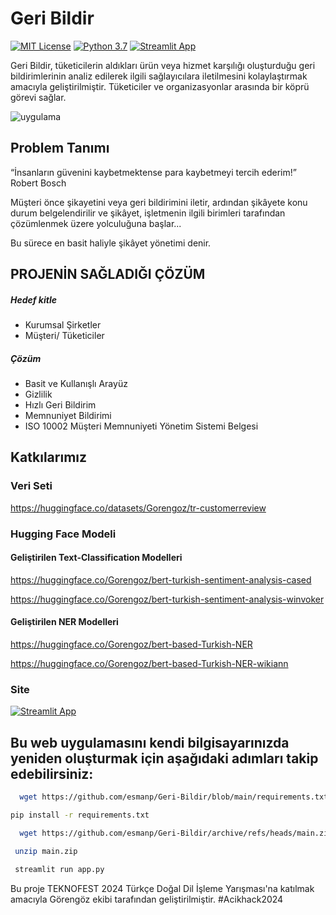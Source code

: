 
# Geri Bildir

[![MIT License](https://img.shields.io/badge/License-MIT-green.svg)](https://choosealicense.com/licenses/mit/)
[![Python 3.7](https://img.shields.io/badge/python-3.7-blue.svg)](https://www.python.org/downloads/release/python-370/)
[![Streamlit App](https://docs.streamlit.io/logo.svg)](https://docs.streamlit.io)


Geri Bildir, tüketicilerin aldıkları ürün veya hizmet karşılığı oluşturduğu geri bildirimlerinin analiz edilerek ilgili sağlayıcılara iletilmesini kolaylaştırmak amacıyla geliştirilmiştir. Tüketiciler ve organizasyonlar arasında bir köprü görevi sağlar.

![uygulama](https://github.com/esmanp/gorengoz2024/blob/main/uygulama.png?raw=true)


## Problem Tanımı

“İnsanların güvenini kaybetmektense para kaybetmeyi tercih ederim!”
Robert Bosch

Müşteri önce şikayetini veya geri bildirimini iletir, ardından şikâyete konu durum belgelendirilir ve şikâyet, işletmenin ilgili birimleri tarafından çözümlenmek üzere yolculuğuna başlar...

Bu sürece en basit haliyle şikâyet yönetimi denir.

## PROJENİN SAĞLADIĞI ÇÖZÜM

##### Hedef kitle
- Kurumsal Şirketler
- Müşteri/ Tüketiciler

##### Çözüm
- Basit ve Kullanışlı Arayüz
- Gizlilik
- Hızlı Geri Bildirim
- Memnuniyet Bildirimi
- ISO 10002 Müşteri Memnuniyeti Yönetim Sistemi Belgesi

## Katkılarımız

### Veri Seti

https://huggingface.co/datasets/Gorengoz/tr-customerreview

### Hugging Face Modeli

#### Geliştirilen Text-Classification Modelleri

https://huggingface.co/Gorengoz/bert-turkish-sentiment-analysis-cased

https://huggingface.co/Gorengoz/bert-turkish-sentiment-analysis-winvoker

#### Geliştirilen NER Modelleri

https://huggingface.co/Gorengoz/bert-based-Turkish-NER

https://huggingface.co/Gorengoz/bert-based-Turkish-NER-wikiann

### Site 

[![Streamlit App](https://static.streamlit.io/badges/streamlit_badge_black_white.svg)](https://geri-bildir.streamlit.app/)
  

## Bu web uygulamasını kendi bilgisayarınızda yeniden oluşturmak için aşağıdaki adımları takip edebilirsiniz: 

```bash
  wget https://github.com/esmanp/Geri-Bildir/blob/main/requirements.txt

```

```bash
pip install -r requirements.txt
```

```bash
  wget https://github.com/esmanp/Geri-Bildir/archive/refs/heads/main.zip
```

```bash
 unzip main.zip
```

```bash
 streamlit run app.py
```

Bu proje TEKNOFEST 2024 Türkçe Doğal Dil İşleme Yarışması'na katılmak amacıyla Görengöz ekibi tarafından geliştirilmiştir. #Acikhack2024
    


  
